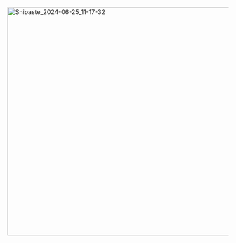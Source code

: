 <img width="520" alt="Snipaste_2024-06-25_11-17-32" src="https://github.com/lao-mu-ji/breathless.github.io/assets/82713293/4d279a60-93d9-492e-997f-a0ea0c7df818">
